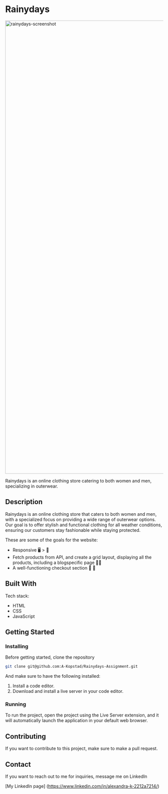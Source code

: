 # Rainydays
<img width="1441" alt="rainydays-screenshot" src="https://github.com/A-Kopstad/Rainydays-Assignment/assets/126067888/348bed38-b6d8-4eda-9a69-eadd27f5af61">

Rainydays is an online clothing store catering to both women and men, specializing in outerwear.
## Description

Rainydays is an online clothing store that caters to both women and men, with a specialized focus on providing a wide range of outerwear options. Our goal is to offer stylish and functional clothing for all weather conditions, ensuring our customers stay fashionable while staying protected.

These are some of the goals for the website: 
* Responsive 🖥 > 📱
* Fetch products from API, and create a grid layout, displaying all the products, including a blogspecific page 👚👚
* A well-functioning checkout section 🛒 💸

## Built With

Tech stack: 
* HTML
* CSS
* JavaScript

## Getting Started

### Installing

Before getting started, clone the repository

```bash
git clone git@github.com:A-Kopstad/Rainydays-Assignment.git
```

And make sure to have the following installed:

1. Install a code editor.
2. Download and install a live server in your code editor.

### Running

To run the project, open the project using the Live Server extension, and it will automatically launch the application in your default web browser.
   
## Contributing

If you want to contribute to this project, make sure to make a pull request.

## Contact
If you want to reach out to me for inquiries, message me on LinkedIn

[My LinkedIn page] (https://www.linkedin.com/in/alexandra-k-2212a7214/)
